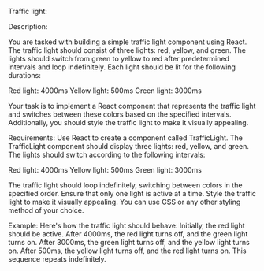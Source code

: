 Traffic light:

Description:

You are tasked with building a simple traffic light component using React. The traffic light should consist of three lights: red, yellow, and green. The lights should switch from green to yellow to red after predetermined intervals and loop indefinitely. Each light should be lit for the following durations:

Red light: 4000ms
Yellow light: 500ms
Green light: 3000ms

Your task is to implement a React component that represents the traffic light and switches between these colors based on the specified intervals. Additionally, you should style the traffic light to make it visually appealing.


Requirements:
Use React to create a component called TrafficLight.
The TrafficLight component should display three lights: red, yellow, and green.
The lights should switch according to the following intervals:

Red light: 4000ms
Yellow light: 500ms
Green light: 3000ms

The traffic light should loop indefinitely, switching between colors in the specified order.
Ensure that only one light is active at a time.
Style the traffic light to make it visually appealing. You can use CSS or any other styling method of your choice.


Example:
Here's how the traffic light should behave:
Initially, the red light should be active.
After 4000ms, the red light turns off, and the green light turns on.
After 3000ms, the green light turns off, and the yellow light turns on.
After 500ms, the yellow light turns off, and the red light turns on.
This sequence repeats indefinitely.
